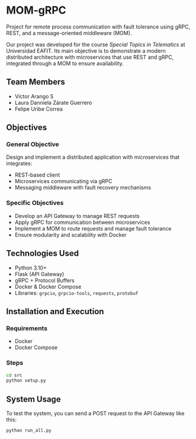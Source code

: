 
# MOM-gRPC

Project for remote process communication with fault tolerance using gRPC, REST, and a message-oriented middleware (MOM).

Our project was developed for the course *Special Topics in Telematics* at Universidad EAFIT. Its main objective is to demonstrate a modern distributed architecture with microservices that use REST and gRPC, integrated through a MOM to ensure availability.

## Team Members
- Victor Arango S  
- Laura Danniela Zárate Guerrero  
- Felipe Uribe Correa

## Objectives

### General Objective
Design and implement a distributed application with microservices that integrates:
- REST-based client  
- Microservices communicating via gRPC  
- Messaging middleware with fault recovery mechanisms

### Specific Objectives
- Develop an API Gateway to manage REST requests  
- Apply gRPC for communication between microservices  
- Implement a MOM to route requests and manage fault tolerance  
- Ensure modularity and scalability with Docker  

## Technologies Used
- Python 3.10+  
- Flask (API Gateway)  
- gRPC + Protocol Buffers  
- Docker & Docker Compose  
- Libraries: `grpcio`, `grpcio-tools`, `requests`, `protobuf`

## Installation and Execution
### Requirements
- Docker  
- Docker Compose

### Steps
```bash
cd src
python setup.py

```

## System Usage
To test the system, you can send a POST request to the API Gateway like this:

	python run_all.py
